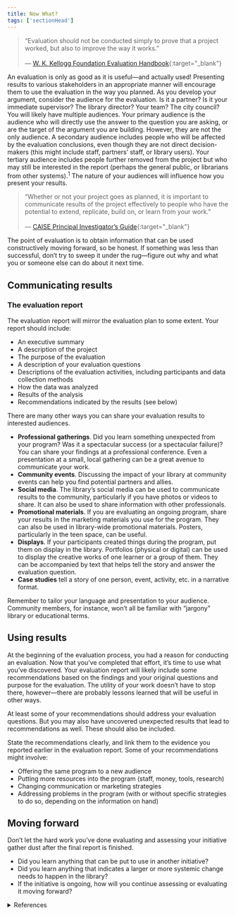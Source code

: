 ```yaml
---
title: Now What? 
tags: ['sectionHead']
---
```


> “Evaluation should not be conducted simply to prove that a project worked, but also to improve the way it works.”<br/><br/>— [W. K. Kellogg Foundation Evaluation Handbook](https://dmlcommons.net/wp-content/uploads/2015/12/Kellog-2006.pdf){:target="_blank"}

An evaluation is only as good as it is useful—and actually used! Presenting results to various stakeholders in an appropriate manner will encourage them to use the evaluation in the way you planned. As you develop your argument, consider the audience for the evaluation. Is it a partner? Is it your immediate supervisor? The library director? Your team? The city council? You will likely have multiple audiences. Your primary audience is the audience who will directly use the answer to the question you are asking, or are the target of the argument you are building. However, they are not the only audience. A secondary audience includes people who will be affected by the evaluation conclusions, even though they are not direct decision-makers (this might include staff, partners’ staff, or library users). Your tertiary audience includes people further removed from the project but who may still be interested in the report (perhaps the general public, or librarians from other systems).<sup>1</sup> The nature of your audiences will influence how you present your results.

> “Whether or not your project goes as planned, it is important to communicate results of the project effectively to people who have the potential to extend, replicate, build on, or learn from your work.” <br/><br/>— [CAISE Principal Investigator’s Guide](http://www.informalscience.org/evaluation/pi-guide){:target="_blank"}

The point of evaluation is to obtain information that can be used constructively moving forward, so be honest. If something was less than successful, don’t try to sweep it under the rug—figure out why and what you or someone else can do about it next time. 

## Communicating results

### The evaluation report

The evaluation report will mirror the evaluation plan to some extent. Your report should include:

- An executive summary
- A description of the project
- The purpose of the evaluation
- A description of your evaluation questions
- Descriptions of the evaluation activities, including participants and data collection methods
- How the data was analyzed
- Results of the analysis
- Recommendations indicated by the results (see below)

There are many other ways you can share your evaluation results to interested audiences.

- **Professional gatherings**. Did you learn something unexpected from your program? Was it a spectacular success (or a spectacular failure)? You can share your findings at a professional conference. Even a presentation at a small, local gathering can be a great avenue to communicate your work.
- **Community events**. Discussing the impact of your library at community events can help you find potential partners and allies.
- **Social media**. The library’s social media can be used to communicate results to the community, particularly if you have photos or videos to share. It can also be used to share information with other professionals.
- **Promotional materials**. If you are evaluating an ongoing program, share your results in the marketing materials you use for the program. They can also be used in library-wide promotional materials. Posters, particularly in the teen space, can be useful.
- **Displays**. If your participants created things during the program, put them on display in the library. Portfolios (physical or digital) can be used to display the creative works of one learner or a group of them. They can be accompanied by text that helps tell the story and answer the evaluation question.
- **Case studies** tell a story of one person, event, activity, etc. in a narrative format.

Remember to tailor your language and presentation to your audience. Community members, for instance, won’t all be familiar with “jargony” library or educational terms.

## Using results

At the beginning of the evaluation process, you had a reason for conducting an evaluation. Now that you’ve completed that effort, it’s time to use what you’ve discovered. Your evaluation report will likely include some recommendations based on the findings and your original questions and purpose for the evaluation. The utility of your work doesn’t have to stop there, however—there are probably lessons learned that will be useful in other ways.

At least some of your recommendations should address your evaluation questions. But you may also have uncovered unexpected results that lead to recommendations as well. These should also be included.

State the recommendations clearly, and link them to the evidence you reported earlier in the evaluation report. Some of your recommendations might involve:

- Offering the same program to a new audience
- Putting more resources into the program (staff, money, tools, research)
- Changing communication or marketing strategies
- Addressing problems in the program (with or without specific strategies to do so, depending on the information on hand)


## Moving forward
Don’t let the hard work you’ve done evaluating and assessing your initiative gather dust after the final report is finished.

- Did you learn anything that can be put to use in another initiative?
- Did you learn anything that indicates a larger or more systemic change needs to happen in the library?
- If the initiative is ongoing, how will you continue assessing or evaluating it moving forward?


<details>
	<summary>References</summary>
	1: <a href="http://www.informalscience.org/evaluation/reporting-dissemination" target="_blank">InformalScience.org: Evaluation Reporting and Dissemination</a>.
</details>